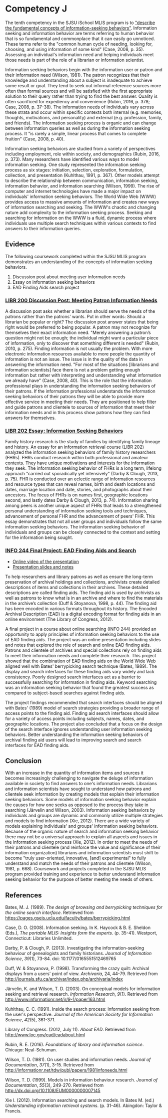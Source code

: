 # Competency J

The tenth competency in the SJSU iSchool MLIS program is to ["describe the fundamental concepts of information-seeking behaviors"](http://ischool.sjsu.edu/current-students/courses/core-competencies). Information seeking and information behavior are terms referring to human behavior that is so fundamental and commonplace that it can easily go unnoticed. These terms refer to the "common human cycle of needing, looking for, choosing, and using information of some kind" (Case, 2008, p. 35). Assessing an individual's information need and helping individuals meet those needs is part of the role of a librarian or information scientist. 

Information seeking behaviors begin with the information user or patron and their information need (Wilson, 1981). The patron recognizes that their knowledge and understanding about a subject is inadequate to achieve some result or goal. They tend to seek out informal reference sources more often than formal sources and will be satisfied with the first appropriate solution to their query rather than trying to find the best answer. Quality is often sacrificed for expediency and convenience (Rubin, 2016, p. 378; Case, 2008, p. 37-38). The information needs of individuals vary across these strata and occur within specific contexts both internal (e.g. memories, thoughts, motivations, and personality) and external (e.g. profession, family, and friends). The information seeking process is organic and can change between information queries as well as during the information seeking process. It "is rarely a simple, linear process that comes to complete fruition" (Case, 2008, p. 40). 

Information seeking behaviors are studied from a variety of perspectives including employment, role within society, and demographics (Rubin, 2016, p. 373). Many researchers have identified various ways to model information seeking. One study represented the information seeking process as six stages: initiation, selection, exploration, formulation, collection, and presentation (Kuhlthau, 1991, p. 367). Other models attempt to describe the relationship between communication, information seeking, information behavior, and information searching (Wilson, 1999). The rise of computer and internet technologies have made a major impact on individuals' information seeking behaviors. The World Wide Web (WWW) provides access to massive amounts of information and creates new ways of information searching and seeking. The WWW's chaotic and changing nature add complexity to the information seeking process. Seeking and searching for information on the WWW is a fluid, dynamic process where individuals use multiple search techniques within various contexts to find answers to their information queries.

## Evidence

The following coursework completed within the SJSU MLIS program demonstrates an understanding of the concepts of information seeking behaviors. 

1. Discussion post about meeting user information needs
2. Essay on information seeking behaviors
3. EAD Finding Aids search project

### [LIBR 200 Discussion Post: Meeting Patron Information Needs](https://mlisefolio.files.wordpress.com/2016/11/libr200_discussion_topic_4.pdf)

A discussion post asks whether a librarian should serve the needs of the patrons rather than the patrons' wants. Put in other words: Should a librarian be popular or right? The discussion post answer states that being right would be preferred to being popular. A patron may not recognize for themselves their exact information need. "Merely answering a patron’s question might not be enough; the individual might want a particular piece of information, only to discover that something different is needed" (Rubin, 2010, p. 275). Finding information is not usually the problem. With more electronic information resources available to more people the quantity of information is not an issue. The issue is in the quality of the data in answering the information need. "For most of the situations [librarians and information scientists] face there is not a problem getting enough information but rather with interpreting and understanding what information we already have" (Case, 2008, 40). This is the role that the information professional plays in understanding the information seeking behaviors of their patrons. If the information professional understands the information seeking behaviors of their patrons they will be able to provide more effective service in meeting their needs. They are positioned to help filter and guide patrons and clientele to sources of information that meet their information needs and in this process show patrons how they can find answers for themselves. 

### [LIBR 202 Essay: Information Seeking Behaviors](://mlisefolio.files.wordpress.com/2016/11/libr202_isb.pdf) 

Family history research is the study of families by identifying family lineage and history. An essay for an information retrieval course (LIBR 202) analyzed the information seeking behaviors of family history researchers (FHRs). FHRs conduct research within both professional and amateur contexts. They have unique motivations and interests for the information they seek. The information seeking behavior of FHRs is a long term, lifelong approach "carried out sporadically yet intensively" (Darby & Clough, 2013, p. 75). FHR is conducted over an eclectic range of information resources and resource types that can reveal names, birth and death locations and dates, marriage location and date, stories, and photographs about their ancestors. The focus of FHRs is on names first, geographic locations second, and lastly dates Darby & Clough, 2013, p. 74). Information sharing among peers is another unique aspect of FHRs that leads to a strengthened personal understanding of information seeking tools and techniques, advancement of personal FHR and the advancement of peers' FHR. This essay demonstrates that not all user groups and individuals follow the same information seeking behaviors. The information seeking behavior of individuals and groups can be closely connected to the context and setting for the information being sought.

### [INFO 244 Final Project: EAD Finding Aids and Search](https://vimeo.com/148700003)

- [Online video of the presentation](https://vimeo.com/148700003)
- [Presentation slides and notes](https://mlisefolio.files.wordpress.com/2016/11/info244_final_project_greeve.pdf)

To help researchers and library patrons as well as ensure the long-term preservation of archival holdings and collections, archivists create detailed descriptions of items and collections in their archives. These detailed descriptions are called finding aids. The finding aid is used by archivists as well as patrons to know what is in an archive and where to find the materials in the archive’s collection (Duff & Stoyanova, 1998, p. 44). The finding aid has been encoded in various formats throughout its history. The Encoded Archival Description (EAD) is a digital encoding format for finding aids in an online environment (The Library of Congress, 2012).

A final project in a course about online searching (INFO 244) provided an opportunity to apply principles of information seeking behaviors to the use of EAD finding aids. The project was an online presentation including slides and notes that explored the role of search and online EAD finding aids. Patrons and clientele of archives and special collections rely on finding aids to meet their information needs and complete their research. This project showed that the combination of EAD finding aids on the World Wide Web aligned well with Bates' berrypicking search technique (Bates, 1989). The display and search interfaces for these finding aids vary widely and lack consistency. Poorly designed search interfaces act as a barrier to successfully searching for information in finding aids. Keyword searching was an information seeking behavior that found the greatest success as compared to subject-based searches against finding aids. 

The project findings recommended that search interfaces should be aligned with Bates' (1989) model of search strategies providing a broader range of access points to the finding aid. Finding aid search interfaces should allow for a variety of access points including subjects, names, dates, and geographic locations. The project also concluded that a focus on the design of the search interface ignores understanding user information seeking behaviors. Better understanding the information seeking behaviors of archival finding aid users will lead to improving search and search interfaces for EAD finding aids. 

## Conclusion

With an increase in the quantity of information items and sources it becomes increasingly challenging to navigate the deluge of information available in society to find answers to one's information needs. Librarians and information scientists have sought to understand how patrons and clientele seek information by creating models that explain their information seeking behaviors. Some models of information seeking behavior explain the causes for how one seeks as opposed to the process they take in searching (Järvelin and Wilson, 2003). Information seeking behaviors by individuals and groups are dynamic and commonly utilize multiple strategies and models to find information (Xie, 2012). There are a wide variety of models explaining individuals' and groups' information seeking behaviors. Because of the organic nature of search and information seeking behavior there may not be a universal approach to explain all aspects and issues in the information seeking process (Xie, 2012). In order to meet the needs of their patrons and clientele (and reinforce the value and significance of their information organization) librarians and information scientists must shift to become "truly user-oriented, innovative, [and] experimental" to fully understand and match the needs of their patrons and clientele (Wilson, 1981, p. 668). Coursework and projects completed in the SJSU MLIS program provided training and experience to better understand information seeking behavior for the purpose of better meeting the needs of others.

## References

Bates, M. J. (1989). *The design of browsing and berrypicking techniques for the online search interface*. Retrieved from <https://pages.gseis.ucla.edu/faculty/bates/berrypicking.html>

Case, D. O. (2008). Information seeking. In K. Haycock & B. E. Sheldon (Eds.), *The portable MLIS: Insights form the experts*. (p. 35-41). Westport, Connecticut: Libraries Unlimited.

Darby, P. & Clough, P. (2013). Investigating the information-seeking behaviour of genealogists and family historians. *Journal of Information Science*, *39*(1), 73-84. doi: 10.1177/0165551512469765

Duff, W. & Stoyanova, P. (1998). Transforming the crazy quilt: Archival displays from a users' point of view. *Archivaria*, 24, 44-79. Retrieved from <http://journals.sfu.ca/archivar/index.php/archivaria/index>

Järvelin, K. and Wilson, T. D. (2003). On conceptual models for information seeking and retrieval research. *Information Research*, *9*(1). Retrieved from <http://www.informationr.net/ir/9-1/paper163.html>

Kuhlthau, C. C. (1991). Inside the search process: Information seeking from the user's perspective. *Journal of the American Society for Information Science*, *42*(5), 361-371.

Library of Congress. (2012, July 11). *About EAD*. Retrieved from <http://www.loc.gov/ead/eadabout.html>

Rubin, R. E. (2016). *Foundations of library and information science*. Chicago: Neal-Schuman.

Wilson, T. D. (1981). On user studies and information needs. *Journal of Documentation*, *37*(1), 3-15. Retrieved from http://informationr.net/tdw/publ/papers/1981infoneeds.html

Wilson, T. D. (1999). Models in information behaviour research. *Journal of Documentation*, *55*(3), 249-270. Retrieved from http://dx.doi.org/10.1108/EUM0000000007145

Xie I. (2012). Information searching and search models. In Bates M. (ed.) *Understanding information retrieval systems*. (p. 31-46). Abingdon: Taylor & Francis.
